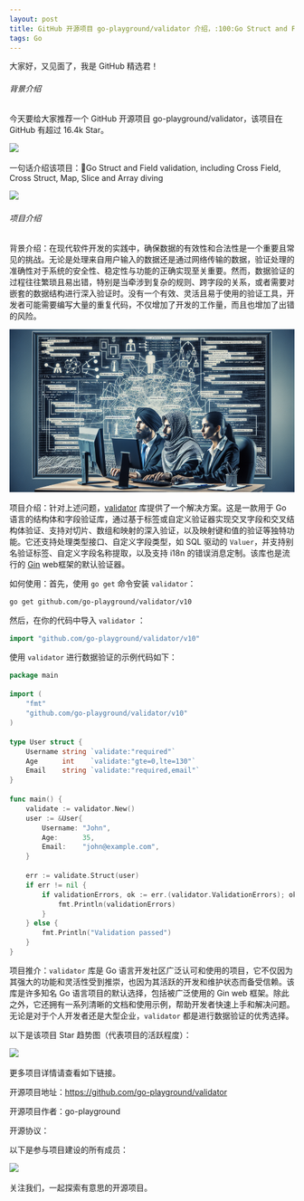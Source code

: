 ```yaml
---
layout: post
title: GitHub 开源项目 go-playground/validator 介绍，:100:Go Struct and Field validation, including Cross Field, Cross Struct, Map, Slice and Array diving
tags: Go
---
```


大家好，又见面了，我是 GitHub 精选君！

###### 背景介绍

今天要给大家推荐一个 GitHub 开源项目 go-playground/validator，该项目在 GitHub 有超过 16.4k Star。

![](https://stats.deeptrain.net/repo/go-playground/validator/?theme=light)

一句话介绍该项目：:100:Go Struct and Field validation, including Cross Field, Cross Struct, Map, Slice and Array diving




![](https://raw.githubusercontent.com/go-playground/validator/master/logo.png)


###### 项目介绍

背景介绍：在现代软件开发的实践中，确保数据的有效性和合法性是一个重要且常见的挑战。无论是处理来自用户输入的数据还是通过网络传输的数据，验证处理的准确性对于系统的安全性、稳定性与功能的正确实现至关重要。然而，数据验证的过程往往繁琐且易出错，特别是当牵涉到复杂的规则、跨字段的关系，或者需要对嵌套的数据结构进行深入验证时。没有一个有效、灵活且易于使用的验证工具，开发者可能需要编写大量的重复代码，不仅增加了开发的工作量，而且也增加了出错的风险。



![](https://raw.githubusercontent.com/ZhuPeng/pic/master/mac/compress_tmp-cba34cf9734902a2dae90c76bacccb48.png)

项目介绍：针对上述问题，[validator](https://github.com/go-playground/validator) 库提供了一个解决方案。这是一款用于 Go 语言的结构体和字段验证库，通过基于标签或自定义验证器实现交叉字段和交叉结构体验证、支持对切片、数组和映射的深入验证，以及映射键和值的验证等独特功能。它还支持处理类型接口、自定义字段类型，如 SQL 驱动的 `Valuer`，并支持别名验证标签、自定义字段名称提取，以及支持 i18n 的错误消息定制。该库也是流行的 [Gin](https://github.com/gin-gonic/gin) web框架的默认验证器。

如何使用：首先，使用 `go get` 命令安装 `validator`：

```bash
go get github.com/go-playground/validator/v10
```

然后，在你的代码中导入 `validator` ：

```go
import "github.com/go-playground/validator/v10"
```

使用 `validator` 进行数据验证的示例代码如下：

```go
package main

import (
    "fmt"
    "github.com/go-playground/validator/v10"
)

type User struct {
    Username string `validate:"required"`
    Age      int    `validate:"gte=0,lte=130"`
    Email    string `validate:"required,email"`
}

func main() {
    validate := validator.New()
    user := &User{
        Username: "John",
        Age:      35,
        Email:    "john@example.com",
    }

    err := validate.Struct(user)
    if err != nil {
        if validationErrors, ok := err.(validator.ValidationErrors); ok {
            fmt.Println(validationErrors)
        }
    } else {
        fmt.Println("Validation passed")
    }
}
```

项目推介：`validator` 库是 Go 语言开发社区广泛认可和使用的项目，它不仅因为其强大的功能和灵活性受到推崇，也因为其活跃的开发和维护状态而备受信赖。该库是许多知名 Go 语言项目的默认选择，包括被广泛使用的 Gin web 框架。除此之外，它还拥有一系列清晰的文档和使用示例，帮助开发者快速上手和解决问题。无论是对于个人开发者还是大型企业，`validator` 都是进行数据验证的优秀选择。

以下是该项目 Star 趋势图（代表项目的活跃程度）：

![](https://api.star-history.com/svg?repos=go-playground/validator&type=Timeline)

更多项目详情请查看如下链接。

开源项目地址：https://github.com/go-playground/validator 

开源项目作者：go-playground

开源协议：

以下是参与项目建设的所有成员：

![](https://contrib.rocks/image?repo=go-playground/validator)

关注我们，一起探索有意思的开源项目。

